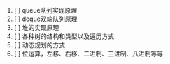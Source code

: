 1. [ ] queue队列实现原理
2. [ ] deque双端队列原理
3. [ ] 堆的实现原理
4. [ ] 各种树的结构和类型以及遍历方式
5. [ ] 动态规划的方式
6. [ ] 位运算，左移、右移、二进制、三进制、八进制等等
